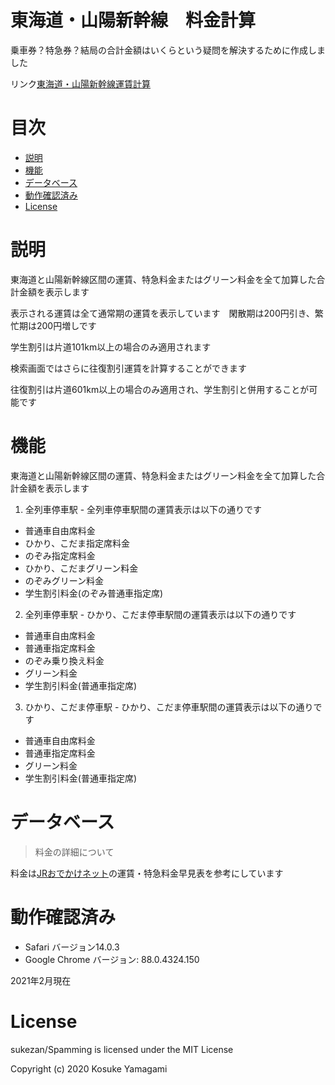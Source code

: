# 東海道・山陽新幹線　料金計算

乗車券？特急券？結局の合計金額はいくらという疑問を解決するために作成しました

リンク[東海道・山陽新幹線運賃計算](https://sukezan.github.io/fare_calculation/index.html)

# 目次
- [説明](https://github.com/sukezan/fare_calculation#説明)
- [機能](https://github.com/sukezan/fare_calculation#機能)
- [データベース](https://github.com/sukezan/fare_calculation#データベース)
- [動作確認済み](https://github.com/sukezan/fare_calculation#動作確認済み)
- [License](https://github.com/sukezan/fare_calculation#License)
# 説明
東海道と山陽新幹線区間の運賃、特急料金またはグリーン料金を全て加算した合計金額を表示します

表示される運賃は全て通常期の運賃を表示しています　閑散期は200円引き、繁忙期は200円増しです

学生割引は片道101km以上の場合のみ適用されます

検索画面ではさらに往復割引運賃を計算することができます

往復割引は片道601km以上の場合のみ適用され、学生割引と併用することが可能です

# 機能
東海道と山陽新幹線区間の運賃、特急料金またはグリーン料金を全て加算した合計金額を表示します

1. 全列車停車駅 - 全列車停車駅間の運賃表示は以下の通りです
- 普通車自由席料金
- ひかり、こだま指定席料金
- のぞみ指定席料金
- ひかり、こだまグリーン料金
- のぞみグリーン料金
- 学生割引料金(のぞみ普通車指定席)

2. 全列車停車駅 - ひかり、こだま停車駅間の運賃表示は以下の通りです
- 普通車自由席料金
- 普通車指定席料金
- のぞみ乗り換え料金
- グリーン料金
- 学生割引料金(普通車指定席)

3. ひかり、こだま停車駅 - ひかり、こだま停車駅間の運賃表示は以下の通りです
- 普通車自由席料金
- 普通車指定席料金
- グリーン料金
- 学生割引料金(普通車指定席)

# データベース
> 料金の詳細について

料金は[JRおでかけネット](https://www.jr-odekake.net/guide/img/shinkansen_ryoukin.pdf)の運賃・特急料金早見表を参考にしています

# 動作確認済み
- Safari バージョン14.0.3 
- Google Chrome バージョン: 88.0.4324.150 

2021年2月現在

# License
sukezan/Spamming is licensed under the MIT License

Copyright (c) 2020 Kosuke Yamagami